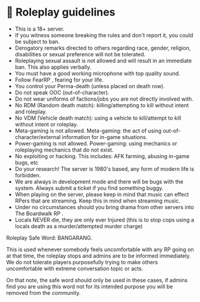 # 📜 Roleplay guidelines

* This is a 18+ server.
* If you witness someone breaking the rules and don't report it, you could be subject to ban.
* Derogatory remarks directed to others regarding race, gender, religion, disabilities or sexual preference will not be tolerated.
* Roleplaying sexual assault is not allowed and will result in an immediate ban. This also applies verbally.
* You must have a good working microphone with top quality sound.
* Follow FearRP , fearing for your life.
* You control your Perma-death (unless placed on death row).
* Do not speak OOC (out-of-character).
* Do not wear uniforms of factions/jobs you are not directly involved with.
* No RDM (Random death match): killing/attempting to kill without intent and roleplay.
* No VDM (Vehicle death match): using a vehicle to kill/attempt to kill without intent or roleplay.
* Meta-gaming is not allowed. Meta-gaming: the act of using out-of-character/external information for in-game situations.
* Power-gaming is not allowed. Power-gaming: using mechanics or roleplaying mechanics that do not exist.
* No exploiting or hacking. This includes: AFK farming, abusing in-game bugs, etc
* Do your research! The server is 1980's based, any form of modern life is forbidden.
* We are always in development mode and there will be bugs with the system. Always submit a ticket if you find something buggy.
* When playing on the server, please keep in mind that music can effect RPers that are streaming. Keep this in mind when streaming music.
* Under no circumstances should you bring drama from other servers into The Boardwalk RP .
* Locals NEVER die, they are only ever Injured (this is to stop cops using a locals death as a murder/attempted murder charge)

Roleplay Safe Word: BANGARANG.

This is used whenever somebody feels uncomfortable with any RP going on at that time, the roleplay stops and admins are to be informed immediately. We do not tolerate players purposefully trying to make others uncomfortable with extreme conversation topic or acts.

On that note, the safe word should only be used in these cases, if admins find you are using this word not for its intended purpose you will be removed from the community.
